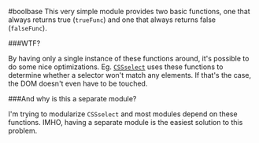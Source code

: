 #boolbase This very simple module provides two basic functions, one that always
returns true (`trueFunc`) and one that always returns false (`falseFunc`).

###WTF?

By having only a single instance of these functions around, it's possible to do
some nice optimizations. Eg. [`CSSselect`](https://github.com/fb55/CSSselect)
uses these functions to determine whether a selector won't match any elements.
If that's the case, the DOM doesn't even have to be touched.

###And why is this a separate module?

I'm trying to modularize `CSSselect` and most modules depend on these functions.
IMHO, having a separate module is the easiest solution to this problem.
